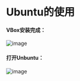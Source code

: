 # Ubuntu的使用
#### VBox安装完成：  
![image](http://thyrsi.com/t6/631/1544677354x2890202498.jpg)  

#### 打开Unbuntu：  
![image](http://thyrsi.com/t6/631/1544677374x2890202498.jpg)  